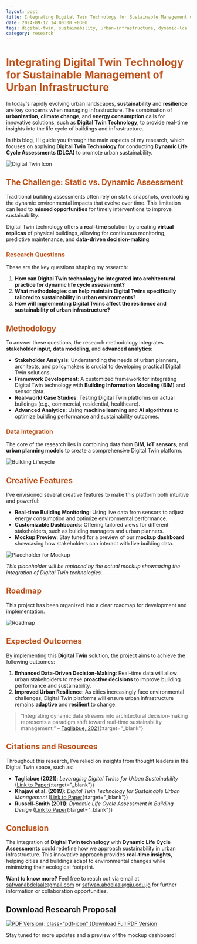 ```yaml
---
layout: post
title: Integrating Digital Twin Technology for Sustainable Management of Urban Infrastructure
date: 2024-09-12 14:00:00 +0300
tags: digital-twin, sustainability, urban-infrastructure, dynamic-lca
category: research
---
```


# <span style="color:#be531c;">Integrating Digital Twin Technology for Sustainable Management of Urban Infrastructure</span>

In today's rapidly evolving urban landscapes, **sustainability** and **resilience** are key concerns when managing infrastructure. The combination of **urbanization**, **climate change**, and **energy consumption** calls for innovative solutions, such as **Digital Twin Technology**, to provide real-time insights into the life cycle of buildings and infrastructure.

In this blog, I’ll guide you through the main aspects of my research, which focuses on applying **Digital Twin Technology** for conducting **Dynamic Life Cycle Assessments (DLCA)** to promote urban sustainability.

![Digital Twin Icon](/assets/digital-twin/digital-twin.webp)

## <span style="color:#be531c;">The Challenge: Static vs. Dynamic Assessment</span>

Traditional building assessments often rely on static snapshots, overlooking the dynamic environmental impacts that evolve over time. This limitation can lead to **missed opportunities** for timely interventions to improve sustainability.

Digital Twin technology offers a **real-time** solution by creating **virtual replicas** of physical buildings, allowing for continuous monitoring, predictive maintenance, and **data-driven decision-making**.

### <span style="color:#be531c;">Research Questions</span>

These are the key questions shaping my research:

1. **How can Digital Twin technology be integrated into architectural practice for dynamic life cycle assessment?**
2. **What methodologies can help maintain Digital Twins specifically tailored to sustainability in urban environments?**
3. **How will implementing Digital Twins affect the resilience and sustainability of urban infrastructure?**

## <span style="color:#be531c;">Methodology</span>

To answer these questions, the research methodology integrates **stakeholder input**, **data modeling**, and **advanced analytics**:

- **Stakeholder Analysis**: Understanding the needs of urban planners, architects, and policymakers is crucial to developing practical Digital Twin solutions.
- **Framework Development**: A customized framework for integrating Digital Twin technology with **Building Information Modeling (BIM)** and sensor data.
- **Real-world Case Studies**: Testing Digital Twin platforms on actual buildings (e.g., commercial, residential, healthcare).
- **Advanced Analytics**: Using **machine learning** and **AI algorithms** to optimize building performance and sustainability outcomes.

### <span style="color:#be531c;">Data Integration</span>

The core of the research lies in combining data from **BIM**, **IoT sensors**, and **urban planning models** to create a comprehensive Digital Twin platform.

![Building Lifecycle](/assets/digital-twin/building-lifecycle.png)

## <span style="color:#be531c;">Creative Features</span>

I've envisioned several creative features to make this platform both intuitive and powerful:

- **Real-time Building Monitoring**: Using live data from sensors to adjust energy consumption and optimize environmental performance.
- **Customizable Dashboards**: Offering tailored views for different stakeholders, such as building managers and urban planners.
- **Mockup Preview**: Stay tuned for a preview of our **mockup dashboard** showcasing how stakeholders can interact with live building data.

![Placeholder for Mockup](/assets/digital-twin/Mockup.webp)

*This placeholder will be replaced by the actual mockup showcasing the integration of Digital Twin technologies.*

## <span style="color:#be531c;">Roadmap</span>

This project has been organized into a clear roadmap for development and implementation.

![Roadmap](/assets/digital-twin/Roadmap.png)

## <span style="color:#be531c;">Expected Outcomes</span>

By implementing this **Digital Twin** solution, the project aims to achieve the following outcomes:

1. **Enhanced Data-Driven Decision-Making**: Real-time data will allow urban stakeholders to make **proactive decisions** to improve building performance and sustainability.
2. **Improved Urban Resilience**: As cities increasingly face environmental challenges, Digital Twin platforms will ensure urban infrastructure remains **adaptive** and **resilient** to change.

> “Integrating dynamic data streams into architectural decision-making represents a paradigm shift toward real-time sustainability management.” – [Tagliabue, 2021](https://www.mdpi.com/2071-1050/13/2/480){:target="_blank"}

## <span style="color:#be531c;">Citations and Resources</span>

Throughout this research, I’ve relied on insights from thought leaders in the Digital Twin space, such as:

- **Tagliabue (2021)**: *Leveraging Digital Twins for Urban Sustainability* ([Link to Paper](https://www.mdpi.com/2071-1050/13/2/480){:target="_blank"})
- **Khajavi et al. (2019)**: *Digital Twin Technology for Sustainable Urban Management* ([Link to Paper](https://www.researchgate.net/publication/336375033_Digital_Twin_Vision_Benefits_Boundaries_and_Creation_for_Buildings){:target="_blank"})
- **Russell-Smith (2011)**: *Dynamic Life Cycle Assessment in Building Design* ([Link to Paper](https://www.researchgate.net/publication/269134041_Dynamic_Life_Cycle_Assessment_of_Building_Design_and_Retrofit_Processes){:target="_blank"})

## <span style="color:#be531c;">Conclusion</span>

The integration of **Digital Twin technology** with **Dynamic Life Cycle Assessments** could redefine how we approach sustainability in urban infrastructure. This innovative approach provides **real-time insights**, helping cities and buildings adapt to environmental changes while minimizing their ecological footprint.

**Want to know more?** Feel free to reach out via email at [safwanabdelaal@gmail.com](mailto:safwanabdelaal@gmail.com) or [safwan.abdelaal@gju.edu.jo](mailto:safwan.abdelaal@gju.edu.jo) for further information or collaboration opportunities.

## Download Research Proposal

[![PDF Version](/assets/images/pdf-icon.svg){: class="pdf-icon" }Download Full PDF Version](/assets/documents/Digital_Twins_platform_for_Dynamic_Life_Cycle_Assessment_of_Buildings.pdf)

Stay tuned for more updates and a preview of the mockup dashboard!
